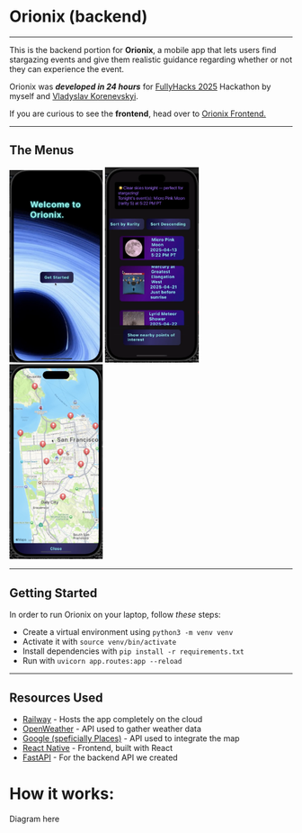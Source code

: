 # Orionix (backend)
---
This is the backend portion for **Orionix**, a mobile app that lets users find stargazing events and give them realistic guidance regarding whether or not they can experience the event.

Orionix was ***developed in 24 hours*** for [FullyHacks 2025](https://fullyhacks.acmcsuf.com/) Hackathon by myself and [Vladyslav Korenevskyi](https://github.com/tmbkoren).

If you are curious to see the **frontend**, head over to [Orionix Frontend.](https://github.com/tmbkoren/Orionix_front)

---

## The Menus

<img src="./images/OrionixMainMenu.png" alt="alt text" width="33%"> <img src="./images/OrionixEvents.png" alt="alt text" width="33%"> <img src="./images/OrionixMap.png" alt="alt text" width="33%">

---
## Getting Started

In order to run Orionix on your laptop, follow *these* steps:

- Create a virtual environment using `python3 -m venv venv`
- Activate it with `source venv/bin/activate`
- Install dependencies with `pip install -r requirements.txt`
- Run with `uvicorn app.routes:app --reload`
  
---
## Resources Used

* [Railway](https://railway.com/) - Hosts the app completely on the cloud
* [OpenWeather](https://openweathermap.org/api) - API used to gather weather data
* [Google (speficially Places)](https://developers.google.com/maps/documentation/places/web-service/overview) - API used to integrate the map
* [React Native](https://reactnative.dev/) - Frontend, built with React
* [FastAPI](https://fastapi.tiangolo.com/) - For the backend API we created


# How it works:

Diagram here

